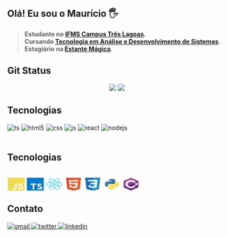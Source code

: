 ## Olá! Eu sou o Maurício 🖐️
>**Estudante no [IFMS Campus Três Lagoas](https://www.ifms.edu.br/campi/campus-tres-lagoas).** </br>
>**Cursando [Tecnologia em Análise e Desenvolvimento de Sistemas](https://www.ifms.edu.br/campi/campus-tres-lagoas/cursos/graduacao/analise-e-desenvolvimento-de-sistemas).** </br>
>**Estagiário na [Estante Mágica](https://estantemagica.com.br/).** </br>

## Git Status

<div align="center">
  <img height="180em" src="https://github-readme-stats.vercel.app/api?username=Mauricio-Silva&show_icons=true&theme=tokyonight&title_color=00f99f&text_color=ffffff&icon_color=1b7fcc&include_all_commits=true&count_private=true"/>
  <img height="180em" src="https://github-readme-stats.vercel.app/api/top-langs/?username=Mauricio-Silva&layout=compact&langs_count=8&theme=tokyonight&title_color=00f99f&text_color=ffffff&icon_color=1b7fcc"/>
</div>

## Tecnologias

<div style="display: inline_block">
  <img align="center" alt="ts" src="https://img.shields.io/badge/Python-3776AB?style=for-the-badge&logo=python&logoColor=white" />
  <img align="center" alt="html5" src="https://img.shields.io/badge/HTML5-E34F26?style=for-the-badge&logo=html5&logoColor=white" />
  <img align="center" alt="css" src="https://img.shields.io/badge/CSS3-1572B6?style=for-the-badge&logo=css3&logoColor=white" />
  <img align="center" alt="js" src="https://img.shields.io/badge/JavaScript-F7DF1E?style=for-the-badge&logo=javascript&logoColor=black" />
  <img align="center" alt="react" src="https://img.shields.io/badge/Java-007396?style=for-the-badge&logo=java&logoColor=white&color=d13700" />
  <img align="center" alt="nodejs" src="https://img.shields.io/badge/Flutter-02569B?style=for-the-badge&logo=flutter&logoColor=white&color=0ba0db" />
</div><br/>


## Tecnologias

<div style="display: inline_block"><br>
  <img align="center" alt="Rafa-Js" height="30" width="40" src="https://raw.githubusercontent.com/devicons/devicon/master/icons/javascript/javascript-plain.svg">
  <img align="center" alt="Rafa-Ts" height="30" width="40" src="https://raw.githubusercontent.com/devicons/devicon/master/icons/typescript/typescript-plain.svg">
  <img align="center" alt="Rafa-React" height="30" width="40" src="https://raw.githubusercontent.com/devicons/devicon/master/icons/react/react-original.svg">
  <img align="center" alt="Rafa-HTML" height="30" width="40" src="https://raw.githubusercontent.com/devicons/devicon/master/icons/html5/html5-original.svg">
  <img align="center" alt="Rafa-CSS" height="30" width="40" src="https://raw.githubusercontent.com/devicons/devicon/master/icons/css3/css3-original.svg">
  <img align="center" alt="Rafa-Python" height="30" width="40" src="https://raw.githubusercontent.com/devicons/devicon/master/icons/python/python-original.svg">
  <img align="center" alt="Rafa-Csharp" height="30" width="40" src="https://raw.githubusercontent.com/devicons/devicon/master/icons/csharp/csharp-original.svg">
</div>
  
 
## Contato

<div style="display: inline_block">
  <a href="sir.silvabmauricio@gmail.com">
    <img align="center" alt="gmail" src="https://img.shields.io/badge/Gmail-EA4335?style=for-the-badge&logo=gmail&logoColor=white" />
  </a>
  <a href="https://twitter.com/Maurcio77788085">
    <img align="center" alt="twitter" src="https://img.shields.io/badge/Twitter-1DA1F2?style=for-the-badge&logo=twitter&logoColor=white" />
  </a>
  <a href="https://www.linkedin.com/in/mauricio-silva-batista-0ba90322b/">
    <img align="center" alt="linkedin" src="https://img.shields.io/badge/LinkedIn-0A66C2?style=for-the-badge&logo=linkedin&logoColor=white" />
  </a>
</div>


